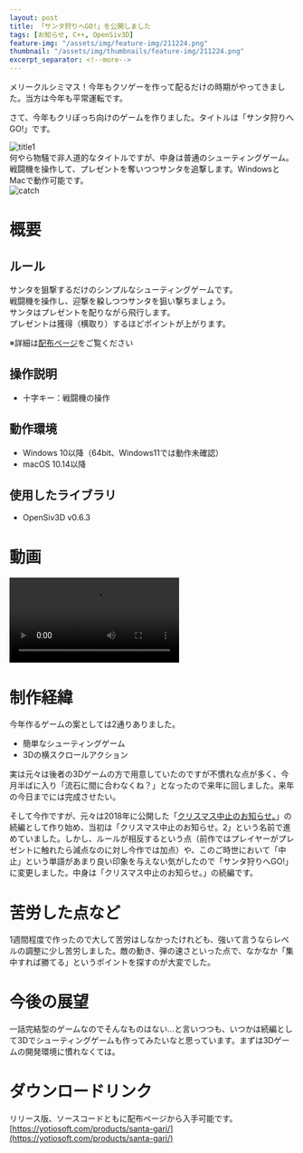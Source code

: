 ```yaml
---
layout: post
title: 「サンタ狩りへGO!」を公開しました
tags: [お知らせ, C++, OpenSiv3D]
feature-img: "/assets/img/feature-img/211224.png"
thumbnail: "/assets/img/thumbnails/feature-img/211224.png"
excerpt_separator: <!--more-->
---
```


メリークルシミマス！今年もクソゲーを作って配るだけの時期がやってきました。当方は今年も平常運転です。  

さて、今年もクリぼっち向けのゲームを作りました。タイトルは「サンタ狩りへGO!」です。

<!--more-->

![title1](../../../assets/img/post/2021-12-24-「サンタ狩りへGO!」を公開/title1.png)  
何やら物騒で非人道的なタイトルですが、中身は普通のシューティングゲーム。戦闘機を操作して、プレゼントを奪いつつサンタを追撃します。WindowsとMacで動作可能です。  
![catch](../../../assets/img/post/2021-12-24-「サンタ狩りへGO!」を公開/catch.png)



# 概要

## ルール

サンタを狙撃するだけのシンプルなシューティングゲームです。  
戦闘機を操作し、迎撃を躱しつつサンタを狙い撃ちましょう。  
サンタはプレゼントを配りながら飛行します。  
プレゼントは獲得（横取り）するほどポイントが上がります。  

※詳細は[配布ページ](https://yotiosoft.com/products/santa-gari/)をご覧ください

## 操作説明

- 十字キー：戦闘機の操作

## 動作環境

- Windows 10以降（64bit、Windows11では動作未確認）
- macOS 10.14以降

## 使用したライブラリ

- OpenSiv3D v0.6.3



# 動画

<video src="../../../assets/img/post/santa-gari.mp4" controls></video>



# 制作経緯

今年作るゲームの案としては2通りありました。  

- 簡単なシューティングゲーム
- 3Dの横スクロールアクション

実は元々は後者の3Dゲームの方で用意していたのですが不慣れな点が多く、今月半ばに入り「流石に間に合わなくね？」となったので来年に回しました。来年の今日までには完成させたい。  

そして今作ですが、元々は2018年に公開した「[クリスマス中止のお知らせ。](https://yotiosoft.com/products/xmas-cancelled/)」の続編として作り始め、当初は「クリスマス中止のお知らせ。2」という名前で進めていました。しかし、ルールが相反するという点（前作ではプレイヤーがプレゼントに触れたら減点なのに対し今作では加点）や、このご時世において「中止」という単語があまり良い印象を与えない気がしたので「サンタ狩りへGO!」に変更しました。中身は「クリスマス中止のお知らせ。」の続編です。



# 苦労した点など

1週間程度で作ったので大して苦労はしなかったけれども、強いて言うならレベルの調整に少し苦労しました。敵の動き、弾の速さといった点で、なかなか「集中すれば勝てる」というポイントを探すのが大変でした。



# 今後の展望

一話完結型のゲームなのでそんなものはない…と言いつつも、いつかは続編として3Dでシューティングゲームも作ってみたいなと思っています。まずは3Dゲームの開発環境に慣れなくては。



# ダウンロードリンク

リリース版、ソースコードともに配布ページから入手可能です。  
[https://yotiosoft.com/products/santa-gari/](https://yotiosoft.com/products/santa-gari/)
